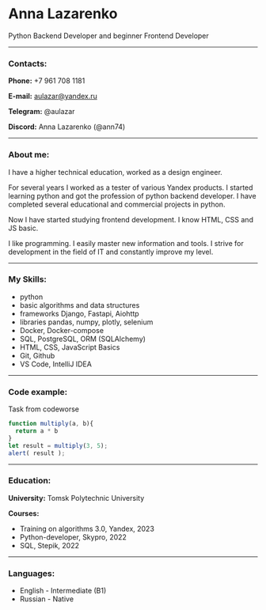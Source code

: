 # Anna Lazarenko
Python Backend Developer and beginner Frontend Developer


***
### Contacts:
**Phone:** +7 961 708 1181

**E-mail:** aulazar@yandex.ru

**Telegram:** @aulazar

**Discord:** Anna Lazarenko (@ann74)

***
### About me:
I have a higher technical education, worked as a design engineer.

For several years I worked as a tester of various Yandex products. I started learning python and got the profession of python backend developer. I have completed several educational and commercial projects in python.

Now I have started studying frontend development. I know HTML, CSS and JS basic.

I like programming. I easily master new information and tools. I strive for development in the field of IT and constantly improve my level.


***
### My Skills:
- python
- basic algorithms and data structures
- frameworks Django, Fastapi, Aiohttp
- libraries pandas, numpy, plotly, selenium
- Docker, Docker-compose
- SQL, PostgreSQL, ORM (SQLAlchemy)
- HTML, CSS, JavaScript Basics
- Git, Github
- VS Code, IntelliJ IDEA


***
### Code example:
Task from codeworse
```javascript
function multiply(a, b){
  return a * b
}
let result = multiply(3, 5);
alert( result );
```


***
### Education:
**University:** Tomsk Polytechnic University

**Courses:**
- Training on algorithms 3.0, Yandex, 2023
- Python-developer, Skypro, 2022
- SQL, Stepik, 2022


***
### Languages:
- English - Intermediate (B1)
- Russian - Native
